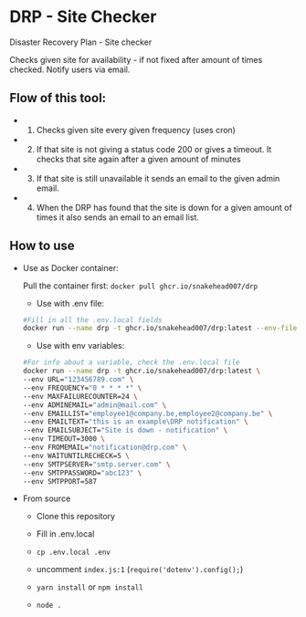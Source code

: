 # DRP - Site Checker
Disaster Recovery Plan - Site checker

Checks given site for availability - if not fixed after amount of times checked. Notify users via email.

## Flow of this tool:

- 1) Checks given site every given frequency (uses cron)
- 2) If that site is not giving a status code 200 or gives a timeout. 
     It checks that site again after a given amount of minutes
- 3) If that site is still unavailable it sends an email to the given admin email.
- 4) When the DRP has found that the site is down for a given amount of times it also sends an email to an email list.

## How to use

- Use as Docker container: 

     Pull the container first: `docker pull ghcr.io/snakehead007/drp`
     
    - Use with .env file:

    ```bash
    #Fill in all the .env.local fields
    docker run --name drp -t ghcr.io/snakehead007/drp:latest --env-file ./.env.local
    ```
    - Use with env variables:
    ```bash
    #For info about a variable, check the .env.local file
    docker run --name drp -t ghcr.io/snakehead007/drp:latest \
    --env URL="123456789.com" \
    --env FREQUENCY="0 * * * *" \
    --env MAXFAILURECOUNTER=24 \
    --env ADMINEMAIL="admin@mail.com" \
    --env EMAILLIST="employee1@company.be,employee2@company.be" \
    --env EMAILTEXT="this is an example\DRP notification" \
    --env EMAILSUBJECT="Site is down - notification" \
    --env TIMEOUT=3000 \
    --env FROMEMAIL="notification@drp.com" \
    --env WAITUNTILRECHECK=5 \
    --env SMTPSERVER="smtp.server.com" \
    --env SMTPPASSWORD="abc123" \
    --env SMTPPORT=587
    ```

- From source
    - Clone this repository

    - Fill in .env.local

    - `cp .env.local .env`

    - uncomment `index.js:1` (`require('dotenv').config();`)

    - `yarn install` or `npm install`

    - `node .`
